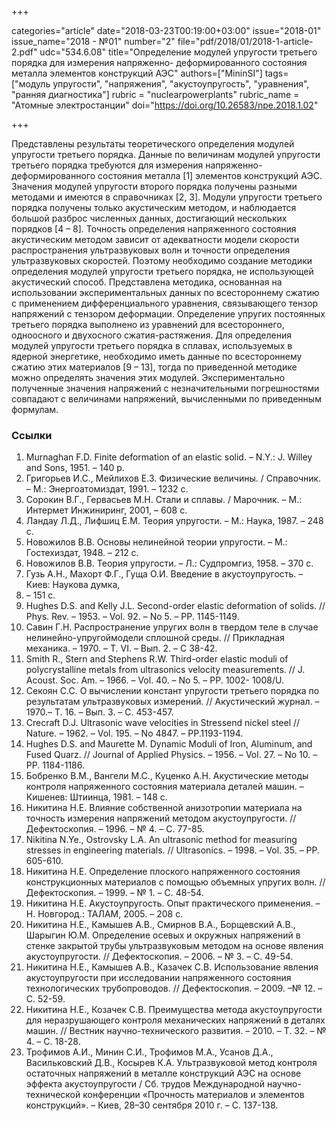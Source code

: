 +++

categories="article"
date="2018-03-23T00:19:00+03:00"
issue="2018-01"
issue_name="2018 - №01"
number="2"
file="pdf/2018/01/2018-1-article-2.pdf"
udc="534.6.08"
title="Определение модулей упругости третьего порядка для измерения напряженно- деформированного состояния металла элементов конструкций АЭС"
authors=["MininSI"]
tags=["модуль упругости", "напряжения", "акустоупругость", "уравнения", "ранняя диагностика"]
rubric = "nuclearpowerplants"
rubric_name = "Aтомные электростанции"
doi="https://doi.org/10.26583/npe.2018.1.02"

+++

Представлены результаты теоретического определения модулей упругости третьего порядка. Данные по величинам модулей упругости третьего порядка требуются для измерения напряженно-деформированного состояния металла [1] элементов конструкций АЭС. Значения модулей упругости второго порядка получены разными методами и имеются в справочниках [2, 3]. Модули упругости третьего порядка получены только акустическим методом, и наблюдается большой разброс численных данных, достигающий нескольких порядков [4 – 8]. Точность определения напряженного состояния акустическим методом зависит от адекватности модели скорости распространения ультразвуковых волн и точности определения ультразвуковых скоростей. Поэтому необходимо создание методики определения модулей упругости третьего порядка, не использующей акустический способ. Представлена методика, основанная на использовании экспериментальных данных по всестороннему сжатию с применением дифференциального уравнения, связывающего тензор напряжений с тензором деформации. Определение упругих постоянных третьего порядка выполнено из уравнений для всестороннего, одноосного и двухосного сжатия-растяжения. Для определения модулей упругости третьего порядка в сплавах, используемых в ядерной энергетике, необходимо иметь данные по всестороннему сжатию этих материалов [9 – 13], тогда по приведенной методике можно определять значения этих модулей. Экспериментально полученные значения напряжений с незначительными погрешностями совпадают с величинами напряжений, вычисленными по приведенным формулам.

### Ссылки

1. Murnaghan F.D. Finite deformation of an elastic solid. – N.Y.: J. Willey and Sons, 1951. – 140 p.
2. Григорьев И.С., Мейлихов Е.З. Физические величины. / Справочник. – М.: Энергоатомиздат, 1991. – 1232 с.
3. Сорокин В.Г., Гервасьев М.Н. Стали и сплавы. / Марочник. – М.: Интермет Инжиниринг, 2001, – 608 с.
4. Ландау Л.Д., Лифшиц Е.М. Теория упругости. – М.: Наука, 1987. – 248 с.
5. Новожилов В.В. Основы нелинейной теории упругости. – М.: Гостехиздат, 1948. – 212 с.
6. Новожилов В.В. Теория упругости. – Л.: Судпромгиз, 1958. – 370 с.
7. Гузь А.Н., Махорт Ф.Г., Гуща О.И. Введение в акустоупругость. – Киев: Наукова думка,
1977. – 151 с.
8. Hughes D.S. and Kelly J.L. Second-order elastic deformation of solids. // Phys. Rev. – 1953. – Vol. 92. – No 5. – PP. 1145-1149.
9. Савин Г.Н. Распространение упругих волн в твердом теле в случае нелинейно-упругоймодели сплошной среды. // Прикладная механика. – 1970. – Т. VI. – Вып. 2. – С 38-42.
10. Smith R., Stern and Stephens R.W. Third-order elastic moduli of polycrystalline metals from ultrasonics velocity measurements. // J. Acoust. Soc. Am. – 1966. – Vol. 40. – No 5. – PP. 1002- 1008/U.
11. Cекоян C.C. О вычислении констант упругости третьего порядка по результатам ультразвуковых измерений. // Акустический журнал. – 1970.– Т. 16. – Вып. 3. – С. 453-457.
12. Crecraft D.J. Ultrasonic wave velocities in Stressend nickel steel // Nature. – 1962. – Vol. 195. – No 4847. – PP.1193-1194.
13. Hughes D.S. and Maurette M. Dynamic Moduli of Iron, Aluminum, and Fused Quarz. // Journal of Applied Physics. – 1956. – Vol. 27. – No 10. – PP. 1184-1186.
14. Бобренко В.М., Вангели М.С., Куценко А.Н. Акустические методы контроля напряженного состояния материала деталей машин. – Кишенев: Штиинца, 1981. – 148 с.
15. Никитина Н.Е. Влияние собственной анизотропии материала на точность измерения напряжений методом акустоупругости. // Дефектоскопия. – 1996. – № 4. – С. 77-85.
16. Nikitina N.Ye., Ostrovsky L.A. An ultrasonic method for measuring stresses in engineering materials. // Ultrasonics. – 1998. – Vol. 35. – PP. 605-610.
17. Никитина Н.Е. Определение плоского напряженного состояния конструкционных материалов с помощью объемных упругих волн. // Дефектоскопия. – 1999. – № 1. – С. 48-54.
18. Никитина Н.Е. Акустоупругость. Опыт практического применения. – Н. Новгород.: ТАЛАМ, 2005. – 208 с.
19. Никитина Н.Е., Камышев А.В., Смирнов В.А., Борщевский А.В., Шарыгин Ю.М. Определение осевых и окружных напряжений в стенке закрытой трубы ультразвуковым методом на основе явления акустоупругости. // Дефектоскопия. – 2006. – № 3. – С. 49-54.
20. Никитина Н.Е., Камышев А.В., Казачек С.В. Использование явления акустоупругости при исследовании напряженного состояния технологических трубопроводов. // Дефектоскопия. – 2009. –№ 12. – С. 52-59.
21. Никитина Н.Е., Козачек С.В. Преимущества метода акустоупругости для неразрушающего контроля механических напряжений в деталях машин. // Вестник научно-технического развития. – 2010. – Т. 32. – № 4. – С. 18-28.
22. Трофимов А.И., Минин С.И., Трофимов М.А., Усанов Д.А., Васильковский Д.В., Косырев К.А. Ультразвуковой метод контроля остаточных напряжений в металле конструкций АЭС на основе эффекта акустоупругости / Сб. трудов Международной научно-технической конференции «Прочность материалов и элементов конструкций». – Киев, 28–30 сентября 2010 г. – С. 137-138.